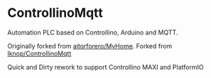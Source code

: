 # ControllinoMqtt
Automation PLC based on Controllino, Arduino and MQTT.

Originally forked from [aitorforero/MyHome](https://github.com/aitorforero/MyHome).
Forked from [lknop/ControllinoMqtt](https://github.com/lknop/ControllinoMqtt)

Quick and Dirty rework to support Controllino MAXI and PlatformIO
